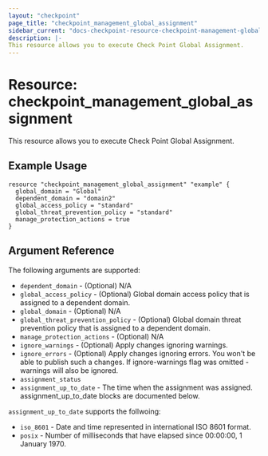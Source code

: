 ```yaml
---
layout: "checkpoint"
page_title: "checkpoint_management_global_assignment"
sidebar_current: "docs-checkpoint-resource-checkpoint-management-global-assignment"
description: |-
This resource allows you to execute Check Point Global Assignment.
---
```


# Resource: checkpoint_management_global_assignment

This resource allows you to execute Check Point Global Assignment.

## Example Usage


```hcl
resource "checkpoint_management_global_assignment" "example" {
  global_domain = "Global"
  dependent_domain = "domain2"
  global_access_policy = "standard"
  global_threat_prevention_policy = "standard"
  manage_protection_actions = true
}
```

## Argument Reference

The following arguments are supported:

* `dependent_domain` - (Optional) N/A 
* `global_access_policy` - (Optional) Global domain access policy that is assigned to a dependent domain. 
* `global_domain` - (Optional) N/A 
* `global_threat_prevention_policy` - (Optional) Global domain threat prevention policy that is assigned to a dependent domain. 
* `manage_protection_actions` - (Optional) N/A 
* `ignore_warnings` - (Optional) Apply changes ignoring warnings. 
* `ignore_errors` - (Optional) Apply changes ignoring errors. You won't be able to publish such a changes. If ignore-warnings flag was omitted - warnings will also be ignored. 
* `assignment_status`
* `assignment_up_to_date` - The time when the assignment was assigned. assignment_up_to_date blocks are documented below.


`assignment_up_to_date` supports the follwoing:

* `iso_8601` - Date and time represented in international ISO 8601 format.
* `posix` - Number of milliseconds that have elapsed since 00:00:00, 1 January 1970.